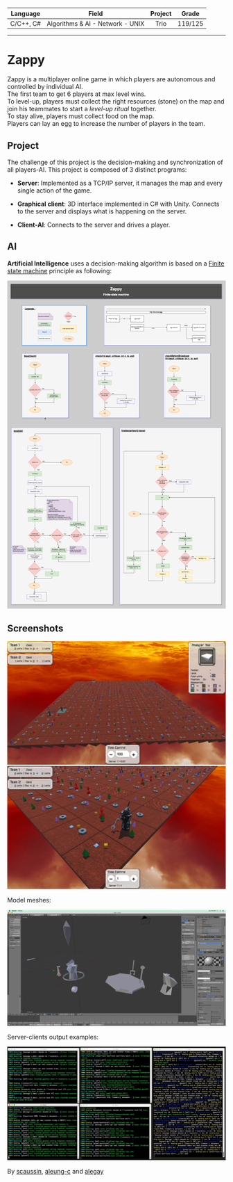 | Language | Field                            | Project | Grade |
| :------: |:--------------------------------:| :------:|:-----:|
| C/C++, C# | Algorithms & AI - Network - UNIX | Trio   |119/125|
---
# Zappy
Zappy is a multiplayer online game in which players are autonomous and controlled by individual AI.  
The first team to get 6 players at max level wins.  
To level-up, players must collect the right resources (stone) on the map and join his teammates to start a _level-up ritual_ together.  
To stay alive, players must collect food on the map.  
Players can lay an egg to increase the number of players in the team.

## Project
The challenge of this project is the decision-making and synchronization of all players-AI.
This project is composed of 3 distinct programs:

- __Server__: Implemented as a TCP/IP server, it manages the map and every single action of the game.

- __Graphical client__: 3D interface implemented in C# with Unity. Connects to the server and displays what is happening on the server.

- __Client-AI__: Connects to the server and drives a player.



## AI
__Artificial Intelligence__ uses a decision-making algorithm is based on a [Finite state machine](https://en.wikipedia.org/wiki/Finite-state_machine) principle as following:  

![alt text](./Finite-state_machine.png "Finite state machine")

## Screenshots
![Alt text](./screenshots/zappy_1.jpg "zappy screenshot 1")
![Alt text](./screenshots/zappy_2.jpg "zappy screenshot 2")


Model meshes:

![Alt text](./screenshots/zappy_6.jpg "zappy screenshot 6")

Server-clients output examples:

![Alt text](./screenshots/zappy_9.jpg "zappy screenshot 9")

By [scaussin](https://github.com/scaussin), [aleung-c](https://github.com/aleung-c) and [alegay](https://github.com/alegay)
